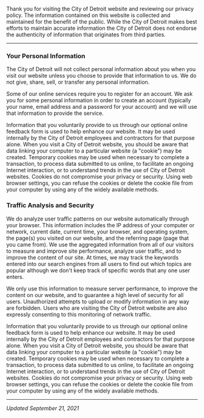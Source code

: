 Thank you for visiting the City of Detroit website and reviewing our privacy policy. The information contained on this website is collected and maintained for the benefit of the public. While the City of Detroit makes best efforts to maintain accurate information the City of Detroit does not endorse the authenticity of information that originates from third parties.

---

### Your Personal Information

The City of Detroit will not collect personal information about you when you visit our website unless you choose to provide that information to us. We do not give, share, sell, or transfer any personal information.

Some of our online services require you to register for an account. We ask you for some personal information in order to create an account (typically your name, email address and a password for your account) and we will use that information to provide the service.

Information that you voluntarily provide to us through our optional online feedback form is used to help enhance our website. It may be used internally by the City of Detroit employees and contractors for that purpose alone. When you visit a City of Detroit website, you should be aware that data linking your computer to a particular website (a "cookie") may be created. Temporary cookies may be used when necessary to complete a transaction, to process data submitted to us online, to facilitate an ongoing Internet interaction, or to understand trends in the use of City of Detroit websites. Cookies do not compromise your privacy or security. Using web browser settings, you can refuse the cookies or delete the cookie file from your computer by using any of the widely available methods.

### Traffic Analysis and Security

We do analyze user traffic patterns on our website automatically through your browser. This information includes the IP address of your computer or network, current date, current time, your browser, and operating system, the page(s) you visited on our website, and the referring page (page that you came from). We use the aggregated information from all of our visitors to measure and improve site performance, analyze user traffic, and to improve the content of our site. At times, we may track the keywords entered into our search engines from all users to find out which topics are popular although we don't keep track of specific words that any one user enters.

We only use this information to measure server performance, to improve the content on our website, and to guarantee a high level of security for all users. Unauthorized attempts to upload or modify information in any way are forbidden. Users who are visiting the City of Detroit website are also expressly consenting to this monitoring of network traffic.

Information that you voluntarily provide to us through our optional online feedback form is used to help enhance our website. It may be used internally by the City of Detroit employees and contractors for that purpose alone. When you visit a City of Detroit website, you should be aware that data linking your computer to a particular website (a "cookie") may be created. Temporary cookies may be used when necessary to complete a transaction, to process data submitted to us online, to facilitate an ongoing Internet interaction, or to understand trends in the use of City of Detroit websites. Cookies do not compromise your privacy or security. Using web browser settings, you can refuse the cookies or delete the cookie file from your computer by using any of the widely available methods.

---

_Updated September 21, 2021_
